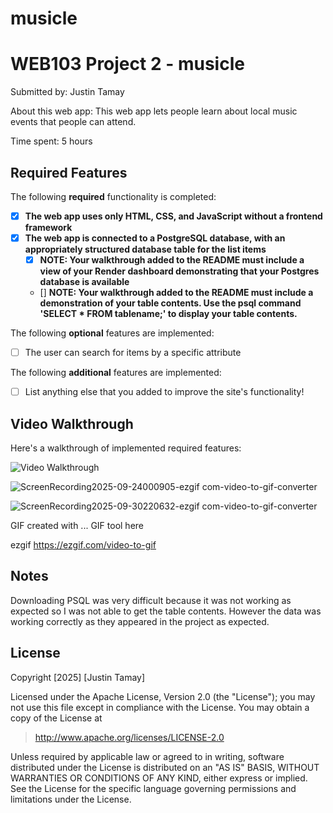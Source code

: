 # musicle
# WEB103 Project 2 - musicle

Submitted by: Justin Tamay

About this web app: This web app lets people learn about local music events that people can attend.

Time spent: 5 hours

## Required Features

The following **required** functionality is completed:

<!-- Make sure to check off completed functionality below -->
- [X] **The web app uses only HTML, CSS, and JavaScript without a frontend framework**
- [X] **The web app is connected to a PostgreSQL database, with an appropriately structured database table for the list items**
  - [X] **NOTE: Your walkthrough added to the README must include a view of your Render dashboard demonstrating that your Postgres database is available**
  - []  **NOTE: Your walkthrough added to the README must include a demonstration of your table contents. Use the psql command 'SELECT * FROM tablename;' to display your table contents.**


The following **optional** features are implemented:

- [ ] The user can search for items by a specific attribute

The following **additional** features are implemented:

- [ ] List anything else that you added to improve the site's functionality!

## Video Walkthrough

Here's a walkthrough of implemented required features:

<img src='http://i.imgur.com/link/to/your/gif/file.gif' title='Video Walkthrough' width='' alt='Video Walkthrough' />

![ScreenRecording2025-09-24000905-ezgif com-video-to-gif-converter](https://github.com/user-attachments/assets/6607f3ce-9835-4bc3-b352-fab780665a88)

![ScreenRecording2025-09-30220632-ezgif com-video-to-gif-converter](https://github.com/user-attachments/assets/7f5c533d-0c82-4252-8611-25521dcb2594)


<!-- Replace this with whatever GIF tool you used! -->
GIF created with ...  GIF tool here

ezgif https://ezgif.com/video-to-gif

## Notes

Downloading PSQL was very difficult because it was not working as expected so I was not able to get the table contents. However the data was working correctly as they appeared in the project as expected.

## License

Copyright [2025] [Justin Tamay]

Licensed under the Apache License, Version 2.0 (the "License"); you may not use this file except in compliance with the License. You may obtain a copy of the License at

> http://www.apache.org/licenses/LICENSE-2.0

Unless required by applicable law or agreed to in writing, software distributed under the License is distributed on an "AS IS" BASIS, WITHOUT WARRANTIES OR CONDITIONS OF ANY KIND, either express or implied. See the License for the specific language governing permissions and limitations under the License.
